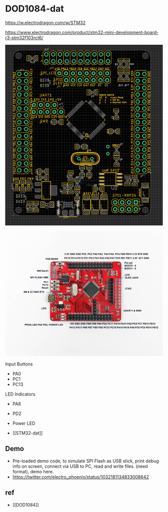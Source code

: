
# DOD1084-dat

https://w.electrodragon.com/w/STM32

https://www.electrodragon.com/product/stm32-mini-development-board-r3-stm32f103rct6/

![](2024-01-13-13-05-45.png)

![](2024-01-13-18-04-39.png)

Input Buttons 
- PA0
- PC1
- PC13 

LED Indicators 
- PA8
- PD2
- Power LED

- [[STM32-dat]]


## Demo 

- Pre-loaded demo code, to simulate SPI Flash as USB stick, print debug info on screen, connect via USB to PC, read and write files. (need format), demo here.
- https://twitter.com/electro_phoenix/status/1032181134833008642


## ref 

- [[DOD1084]]